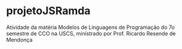 # projetoJSRamda
Atividade da matéria Modelos de Linguagens de Programação do 7o semestre de CCO na USCS, ministrado por Prof. Ricardo Resende de Mendonça
